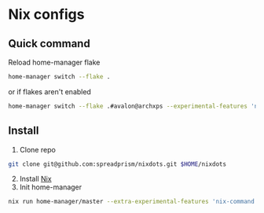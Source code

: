 # Nix configs
## Quick command
Reload home-manager flake
```sh
home-manager switch --flake .
```
or if flakes aren't enabled
```sh
home-manager switch --flake .#avalon@archxps --experimental-features 'nix-command flakes'
```
## Install
1. Clone repo
```sh
git clone git@github.com:spreadprism/nixdots.git $HOME/nixdots
```
2. Install [Nix](https://nixos.org/download/)
3. Init home-manager
```sh
nix run home-manager/master --extra-experimental-features 'nix-command flakes' -- switch --flake .#{USER}@{HOST} --experimental-features 'nix-command flakes'
```
